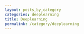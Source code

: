 ```yaml
---
layout: posts_by_category
categories: deeplearning
title: Deeplearning
permalink: /category/deeplearning
---
```

